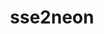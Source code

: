 ---
title: "sse2neon"
layout: cache
categories: [package, develop]
meta: {"compilers": ["gcc@=7.3.1"], "num_specs": 1, "num_specs_by_stack": {"aws-isc-aarch64": 1, "root": 1}, "oss": ["amzn2"], "platforms": ["linux"], "stacks": ["aws-isc-aarch64", "root"], "targets": ["aarch64"], "versions": ["1.7.0"]}
spec_details: [{"compiler": "gcc@=7.3.1", "hash": "ioezwpvg465spqd5lpwwk6zd73ebjuoy", "os": "amzn2", "platform": "linux", "size": "-", "stacks": ["aws-isc-aarch64", "root"], "tarball": "https://binaries.spack.io/develop/build_cache/linux-amzn2-aarch64/gcc-7.3.1/sse2neon-1.7.0/linux-amzn2-aarch64-gcc-7.3.1-sse2neon-1.7.0-ioezwpvg465spqd5lpwwk6zd73ebjuoy.spack", "target": "aarch64", "variants": ["build_system=generic"], "versions": ["1.7.0"]}]
---
